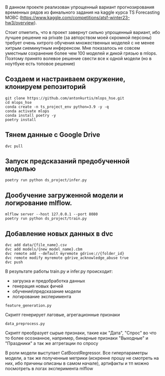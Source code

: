В данном проекте реализован упрощенный вариант прогнозирования временных рядов из финального задания на kaggle курса  TS Forecasting  МОВС (https://www.kaggle.com/competitions/atsf-winter23-hw3/overview).

Стоит отметить, что в проект завернут сильно упрощенный вариант, ибо лучшее решение на private (за авторством моей скромной персоны) требует очень хитрого обучения множественных моделей с не менее хитрым сиеминутным инференсом. Мне показалось не совсем уместным сохранение более чем 100 моделей и дикой грязью в mlops. Поэтому принято волевое решение свести все к одной модели (но в ноутбуке есть топовое решение)

## Создаем и настраиваем окружение, клонируем репозиторий
```
git clone https://github.com/antonkurtis/mlops_hse.git
cd mlops_hse
conda create -n ts_project_env python=3.9 -y -q        
conda activate mlops
conda install poetry -y
poetry install                                                                                      
```

## Тянем данные с Google Drive
```
dvc pull 
```

## Запуск предсказаний предобученной моделью
```
poetry run python ds_project/infer.py
```

## Дообучение загруженной модели и логирование mlflow.
```
mlflow server --host 127.0.0.1 --port 8080                   
poetry run python ds_project/train.py                
```

## Добавление новых данных в dvc
```
dvc add data/{file_name}.csv
dvc add models/{new_model_name}.cbm 
dvc remote add --default myremote gdrive://{folder_id}
dvc remote modify myremote gdrive_acknowledge_abuse true
dvc push
```


В результате работы train.py и infer.py происходит:
- загрузка и предобработка данных
- генерация новых фичей
- обучение\предсказание модели
- логирование эксперимента


`feature_generation.py`

Скрипт генерирует лаговые, агрегационные признаки



`data_preprocess.py`

Скрипт преобразует сырые признаки, такие как "Дата", "Спрос" во что то более осознанное,
например, бинарные признаки "Выходные" и "Праздники" а так же аггрегации по спросу


В роли модели выступает  CatBoostRegressor.
Все гиперпараметры модели, а так же полученные метрики (искренне прошу не смотреть на них, ибо причины описаны в самом начале), 
артифакты и тп можно посмотреть в логах эксперимента mlflow
